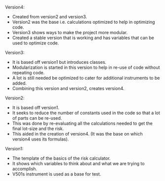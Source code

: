 Version4:
- Created from version2 and version3.
- Version2 was the base i.e. calculations optimized to help in optimizing code.
- Version3 shows ways to make the project more modular.
- Created a stable version that is working and has variables that can be used to optimize code.


Version3:
- It is based off version1 but introduces classes.
- Modularization is started in this version to help in re-use of code without repeating code.
- A lot is still needed be optimized to cater for additional instruments to be added.
- Combining this version and version2, creates version4.


Version2:
- It is based off version1.
- It seeks to reduce the number of constants used in the code so that a lot of parts can be re-used.
- This was done by re-evaluating all the calculations needed to get the final lot-size and the risk.
- This aided in the creation of version4. (It was the base on which version4 uses its formulas).


Version1:
- The template of the basics of the risk calculator.
- It shows which variables to think about and what we are trying to accomplish.
- V501s instrument is used as a base for test.
